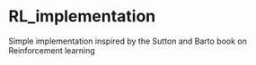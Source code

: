# RL_implementation
Simple implementation inspired by the Sutton and Barto book on Reinforcement learning
